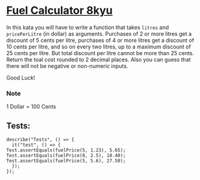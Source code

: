 # [Fuel Calculator 8kyu](1)  
In this kata you will have to write a function that takes ``litres`` and ``pricePerLitre`` (in dollar) as arguments.
Purchases of 2 or more litres get a discount of 5 cents per litre, purchases of 4 or more litres get a discount of 10 cents per litre, and so on every two litres, up to a maximum discount of 25 cents per litre. But total discount per litre cannot be more than 25 cents. Return the toal cost rounded to 2 decimal places. Also you can guess that there will not be negative or non-numeric inputs.  

Good Luck!

### **Note**  
1 Dollar = 100 Cents  
## **Tests:**
```
describe("Tests", () => {
  it("test", () => {
Test.assertEquals(fuelPrice(5, 1.23), 5.65);
Test.assertEquals(fuelPrice(8, 2.5), 18.40);
Test.assertEquals(fuelPrice(5, 5.6), 27.50);
  });
});
```

[1]: https://www.codewars.com/kata/57b58827d2a31c57720012e8